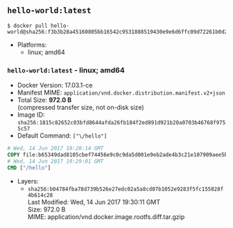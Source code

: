 ## `hello-world:latest`

```console
$ docker pull hello-world@sha256:f3b3b28a45160805bb16542c9531888519430e9e6d6ffc09d72261b0d26ff74f
```

-	Platforms:
	-	linux; amd64

### `hello-world:latest` - linux; amd64

-	Docker Version: 17.03.1-ce
-	Manifest MIME: `application/vnd.docker.distribution.manifest.v2+json`
-	Total Size: **972.0 B**  
	(compressed transfer size, not on-disk size)
-	Image ID: `sha256:1815c82652c03bfd8644afda26fb184f2ed891d921b20a0703b46768f9755c57`
-	Default Command: `["\/hello"]`

```dockerfile
# Wed, 14 Jun 2017 19:28:14 GMT
COPY file:b65349dad8105cbef74456e9c0c9da5d001e9eb2ade4b3c21e107909aee5b25a in / 
# Wed, 14 Jun 2017 19:29:01 GMT
CMD ["/hello"]
```

-	Layers:
	-	`sha256:b04784fba78d739b526e27edc02a5a8cd07b1052e9283f5fc155828f4b614c28`  
		Last Modified: Wed, 14 Jun 2017 19:30:11 GMT  
		Size: 972.0 B  
		MIME: application/vnd.docker.image.rootfs.diff.tar.gzip
